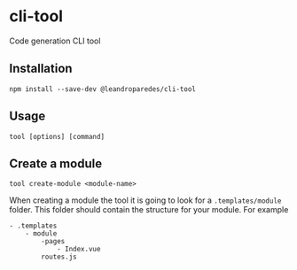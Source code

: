 # cli-tool

Code generation CLI tool

## Installation

```
npm install --save-dev @leandroparedes/cli-tool
```

## Usage
```
tool [options] [command]
```

## Create a module

```
tool create-module <module-name>
```

When creating a module the tool it is going to look for a `.templates/module` folder.
This folder should contain the structure for your module. For example

```
- .templates
    - module
        -pages
            - Index.vue
        routes.js
```